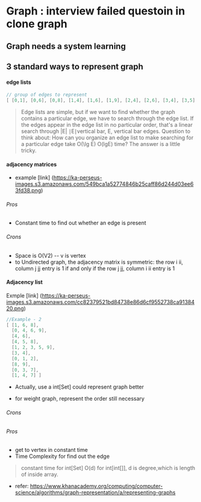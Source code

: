 # Graph : interview failed questoin in clone graph

## Graph needs a system learning

## 3 standard ways to represent graph

#### edge lists
```java
// group of edges to represent
[ [0,1], [0,6], [0,8], [1,4], [1,6], [1,9], [2,4], [2,6], [3,4], [3,5], [3,8], [4,5], [4,9], [7,8], [7,9] ]
```
> Edge lists are simple, but if we want to find whether the graph contains a particular edge, we have to search through the edge list. If the edges appear in the edge list in no particular order, that's a linear search through |E| ∣E∣vertical bar, E, vertical bar edges. Question to think about: How can you organize an edge list to make searching for a particular edge take O(\lg E) O(lgE) time? The answer is a little tricky.

#### adjacency matrices
* example [link] (https://ka-perseus-images.s3.amazonaws.com/549bca1a52774846b25caff86d244d03ee63fd38.png)

###### Pros

* Constant time to find out whether an edge is present

###### Crons

* Space is O(V2) -- v is vertex
* to Undirected graph, the adjacency matrix is symmetric: the row i ii, column j jj entry is 1 if and only if the row j jj, column i ii entry is 1

#### Adjacency list
Exmple [link] (https://ka-perseus-images.s3.amazonaws.com/cc82379521bd84738e86d6cf9552738ca9138420.png)
```java
//Example - 2
[ [1, 6, 8],
  [0, 4, 6, 9],
  [4, 6],
  [4, 5, 8],
  [1, 2, 3, 5, 9],
  [3, 4],
  [0, 1, 2],
  [8, 9],
  [0, 3, 7],
  [1, 4, 7] ]
```
* Actually, use a int[Set<Integer>] could represent graph better

* for weight graph, represent the order still necessary
###### Crons
###### Pros
* get to vertex in constant time
* Time Complexity for find out the edge
> constant time for int[Set<Integer>]
> O(d) for int[int[]], d is degree,which is length of inside array. 



* refer: https://www.khanacademy.org/computing/computer-science/algorithms/graph-representation/a/representing-graphs

